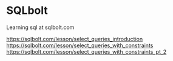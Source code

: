# SQLbolt
Learning sql at sqlbolt.com

https://sqlbolt.com/lesson/select_queries_introduction
<br>
https://sqlbolt.com/lesson/select_queries_with_constraints
<br>
https://sqlbolt.com/lesson/select_queries_with_constraints_pt_2
